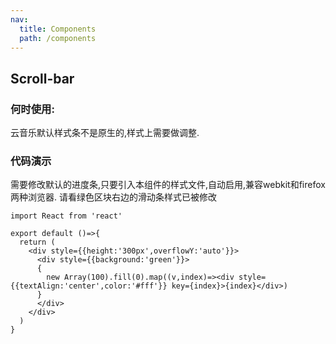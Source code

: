 ```yaml
---
nav:
  title: Components
  path: /components
---
```


## Scroll-bar

### 何时使用:
云音乐默认样式条不是原生的,样式上需要做调整.

### 代码演示
需要修改默认的进度条,只要引入本组件的样式文件,自动启用,兼容webkit和firefox两种浏览器.
请看绿色区块右边的滑动条样式已被修改

``` tsx
import React from 'react'

export default ()=>{
  return (
    <div style={{height:'300px',overflowY:'auto'}}>
      <div style={{background:'green'}}>
      {
        new Array(100).fill(0).map((v,index)=><div style={{textAlign:'center',color:'#fff'}} key={index}>{index}</div>)
      }
      </div>
    </div>
  )
}

```